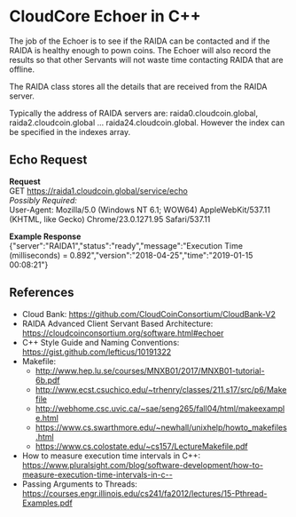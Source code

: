 # CloudCore Echoer in C++

The job of the Echoer is to see if the RAIDA can be contacted and if the RAIDA is healthy enough to pown coins. The Echoer will also record the results so that other Servants will not waste time contacting RAIDA that are offline.

The RAIDA class stores all the details that are received from the RAIDA server.

Typically the address of RAIDA servers are: raida0.cloudcoin.global, raida2.cloudcoin.global ... raida24.cloudcoin.global. However the index can be specified in the indexes array.



## Echo Request

**Request**  
GET https://raida1.cloudcoin.global/service/echo  
_Possibly Required:_  
User-Agent: Mozilla/5.0 (Windows NT 6.1; WOW64) AppleWebKit/537.11 (KHTML, like Gecko) Chrome/23.0.1271.95 Safari/537.11

**Example Response**  
{"server":"RAIDA1","status":"ready","message":"Execution Time (milliseconds) = 0.892","version":"2018-04-25","time":"2019-01-15 00:08:21"}

## References
- Cloud Bank: https://github.com/CloudCoinConsortium/CloudBank-V2
- RAIDA Advanced Client
Servant Based Architecture: https://cloudcoinconsortium.org/software.html#echoer
- C++ Style Guide and Naming Conventions: https://gist.github.com/lefticus/10191322
- Makefile: 
	- http://www.hep.lu.se/courses/MNXB01/2017/MNXB01-tutorial-6b.pdf
	- http://www.ecst.csuchico.edu/~trhenry/classes/211.s17/src/p6/Makefile
	- http://webhome.csc.uvic.ca/~sae/seng265/fall04/html/makeexample.html
	- https://www.cs.swarthmore.edu/~newhall/unixhelp/howto_makefiles.html
	- https://www.cs.colostate.edu/~cs157/LectureMakefile.pdf
- How to measure execution time intervals in C++: https://www.pluralsight.com/blog/software-development/how-to-measure-execution-time-intervals-in-c--
- Passing Arguments to Threads: https://courses.engr.illinois.edu/cs241/fa2012/lectures/15-Pthread-Examples.pdf
